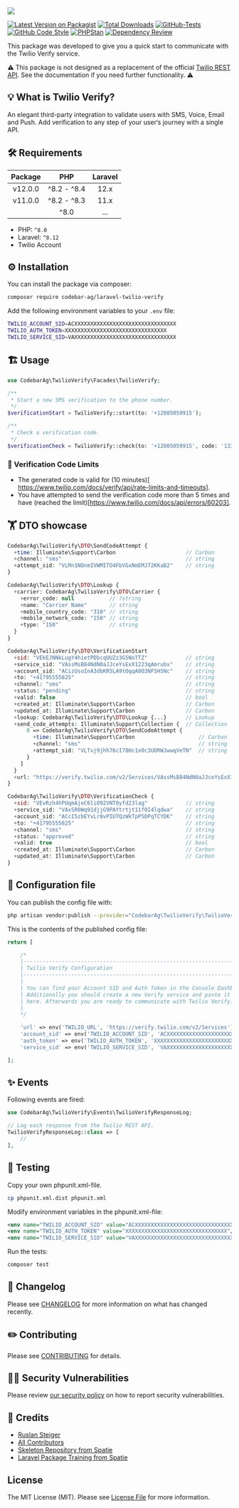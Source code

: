<img src="https://banners.beyondco.de/Laravel%20Twilio%20Verify.png?theme=light&packageManager=composer+require&packageName=codebar-ag%2Flaravel-twilio-verify&pattern=circuitBoard&style=style_2&description=An+opinionated+way+to+integrate+Twilio+Verify+with+Laravel&md=1&showWatermark=0&fontSize=150px&images=badge-check&widths=500&heights=500">

[![Latest Version on Packagist](https://img.shields.io/packagist/v/codebar-ag/laravel-twilio-verify.svg?style=flat-square)](https://packagist.org/packages/codebar-ag/laravel-twilio-verify)
[![Total Downloads](https://img.shields.io/packagist/dt/codebar-ag/laravel-twilio-verify.svg?style=flat-square)](https://packagist.org/packages/codebar-ag/laravel-twilio-verify)
[![GitHub-Tests](https://github.com/codebar-ag/laravel-twilio-verify/actions/workflows/run-tests.yml/badge.svg?branch=main)](https://github.com/codebar-ag/laravel-twilio-verify/actions/workflows/run-tests.yml)
[![GitHub Code Style](https://github.com/codebar-ag/laravel-twilio-verify/actions/workflows/fix-php-code-style-issues.yml/badge.svg?branch=main)](https://github.com/codebar-ag/laravel-twilio-verify/actions/workflows/fix-php-code-style-issues.yml)
[![PHPStan](https://github.com/codebar-ag/laravel-twilio-verify/actions/workflows/phpstan.yml/badge.svg)](https://github.com/codebar-ag/laravel-twilio-verify/actions/workflows/phpstan.yml)
[![Dependency Review](https://github.com/codebar-ag/laravel-twilio-verify/actions/workflows/dependency-review.yml/badge.svg)](https://github.com/codebar-ag/laravel-twilio-verify/actions/workflows/dependency-review.yml)

This package was developed to give you a quick start to communicate with the
Twilio Verify service.

⚠️ This package is not designed as a replacement of the official 
[Twilio REST API](https://www.twilio.com/docs/verify/api). 
See the documentation if you need further functionality. ⚠️

## 💡 What is Twilio Verify?
An elegant third-party integration to validate users with SMS, Voice, Email and
Push. Add verification to any step of your user‘s journey with a single API.

## 🛠 Requirements

| Package |     PHP     | Laravel | 
|:-------:|:-----------:|:-------:|
| v12.0.0 | ^8.2 - ^8.4 |  12.x   |
| v11.0.0 | ^8.2 - ^8.3 |  11.x   | 
|         |    ^8.0     |   ...   |

- PHP: `^8.0`
- Laravel: `^8.12`
- Twilio Account

## ⚙️ Installation

You can install the package via composer:

```bash
composer require codebar-ag/laravel-twilio-verify
```

Add the following environment variables to your `.env` file:

```bash
TWILIO_ACCOUNT_SID=ACXXXXXXXXXXXXXXXXXXXXXXXXXXXXXXXX
TWILIO_AUTH_TOKEN=XXXXXXXXXXXXXXXXXXXXXXXXXXXXXXXX
TWILIO_SERVICE_SID=VAXXXXXXXXXXXXXXXXXXXXXXXXXXXXXXXX
```

## 🏗 Usage

```php
use CodebarAg\TwilioVerify\Facades\TwilioVerify;

/**
 * Start a new SMS verification to the phone number.
 */
$verificationStart = TwilioVerify::start(to: '+12085059915');

/**
 * Check a verification code.
 */
$verificationCheck = TwilioVerify::check(to: '+12085059915', code: '1337');
```

### 🔢 Verification Code Limits

- The generated code is valid for (10 minutes)[ https://www.twilio.com/docs/verify/api/rate-limits-and-timeouts].
- You have attempted to send the verification code more than 5 times and have
  (reached the limit)[https://www.twilio.com/docs/api/errors/60203].
  
## 🏋️ DTO showcase

```php
CodebarAg\TwilioVerify\DTO\SendCodeAttempt {
  +time: Illuminate\Support\Carbon                      // Carbon
  +channel: "sms"                                       // string
  +attempt_sid: "VLMn1NOnmIVWMITO4FbVGxNmEMJ72KKaB2"    // string
}
```

```php 
CodebarAg\TwilioVerify\DTO\Lookup {
  +carrier: CodebarAg\TwilioVerify\DTO\Carrier {
    +error_code: null           // ?string
    +name: "Carrier Name"       // string
    +mobile_country_code: "310" // string
    +mobile_network_code: "150" // string
    +type: "150"                // string
  }
}
```

```php
CodebarAg\TwilioVerify\DTO\VerificationStart
  +sid: "VEkEJNNkLugY4hietPDbcqUUZz3G5NoTTZ"            // string
  +service_sid: "VAssMsB84NdN0aJJceYsExX1223qAmrubx"    // string
  +account_sid: "ACizUsoInA3dbKR5LA9tOqqA0O3NFSHSNc"    // string
  +to: "+41795555825"                                   // string
  +channel: "sms"                                       // string
  +status: "pending"                                    // string
  +valid: false                                         // bool
  +created_at: Illuminate\Support\Carbon                // Carbon
  +updated_at: Illuminate\Support\Carbon                // Carbon
  +lookup: CodebarAg\TwilioVerify\DTO\Lookup {...}      // Lookup
  +send_code_attempts: Illuminate\Support\Collection {  // Collection
      0 => CodebarAg\TwilioVerify\DTO\SendCodeAttempt {
        +time: Illuminate\Support\Carbon                    // Carbon
        +channel: "sms"                                     // string
        +attempt_sid: "VLTvj9jhh76cI78Hc1x0c3UORWJwwqVeTN"  // string
      }
    ]
  }
  +url: "https://verify.twilio.com/v2/Services/VAssMsB84NdN0aJJceYsExX1223qAmrubx/Verifications" // string
}
```

```php
CodebarAg\TwilioVerify\DTO\VerificationCheck {
  +sid: "VEvRzh4hPUqmAjeC6li092VNT0yfd23lag"            // string
  +service_sid: "VAxSR0Wq91djjG9PAYtrtjt11f0I4lqdwa"    // string
  +account_sid: "ACcI5zbEYvLr0vPIUTQzWkTpP5DPqTCYDK"    // string
  +to: "+41795555825"                                   // string
  +channel: "sms"                                       // string
  +status: "approved"                                   // string
  +valid: true                                          // bool
  +created_at: Illuminate\Support\Carbon                // Carbon
  +updated_at: Illuminate\Support\Carbon                // Carbon
}
```

## 🔧 Configuration file

You can publish the config file with:

```bash
php artisan vendor:publish --provider="CodebarAg\TwilioVerify\TwilioVerifyServiceProvider" --tag="laravel-twilio-verify-config"
```

This is the contents of the published config file:

```php
return [

    /*
    |--------------------------------------------------------------------------
    | Twilio Verify Configuration
    |--------------------------------------------------------------------------
    |
    | You can find your Account SID and Auth Token in the Console Dashboard.
    | Additionally you should create a new Verify service and paste it in
    | here. Afterwards you are ready to communicate with Twilio Verify.
    |
    */

    'url' => env('TWILIO_URL', 'https://verify.twilio.com/v2/Services'),
    'account_sid' => env('TWILIO_ACCOUNT_SID', 'ACXXXXXXXXXXXXXXXXXXXXXXXXXXXXXXXX'),
    'auth_token' => env('TWILIO_AUTH_TOKEN', 'XXXXXXXXXXXXXXXXXXXXXXXXXXXXXXXX'),
    'service_sid' => env('TWILIO_SERVICE_SID', 'VAXXXXXXXXXXXXXXXXXXXXXXXXXXXXXXXX'),

];
```

## ✨ Events

Following events are fired:

```php 
use CodebarAg\TwilioVerify\Events\TwilioVerifyResponseLog;

// Log each response from the Twilio REST API.
TwilioVerifyResponseLog::class => [
    //
],
```

## 🚧 Testing

Copy your own phpunit.xml-file.
```bash
cp phpunit.xml.dist phpunit.xml
```

Modify environment variables in the phpunit.xml-file:
```xml
<env name="TWILIO_ACCOUNT_SID" value="ACXXXXXXXXXXXXXXXXXXXXXXXXXXXXXXXX"/>
<env name="TWILIO_AUTH_TOKEN" value="XXXXXXXXXXXXXXXXXXXXXXXXXXXXXXXX"/>
<env name="TWILIO_SERVICE_SID" value="VAXXXXXXXXXXXXXXXXXXXXXXXXXXXXXXXX"/>
```

Run the tests:
```bash
composer test
```

## 📝 Changelog

Please see [CHANGELOG](CHANGELOG.md) for more information on what has changed recently.

## ✏️ Contributing

Please see [CONTRIBUTING](.github/CONTRIBUTING.md) for details.

## 🧑‍💻 Security Vulnerabilities

Please review [our security policy](../../security/policy) on how to report security vulnerabilities.

## 🙏 Credits

- [Ruslan Steiger](https://github.com/SuddenlyRust)
- [All Contributors](../../contributors)
- [Skeleton Repository from Spatie](https://github.com/spatie/package-skeleton-laravel)
- [Laravel Package Training from Spatie](https://spatie.be/videos/laravel-package-training)

## License

The MIT License (MIT). Please see [License File](LICENSE.md) for more information.
